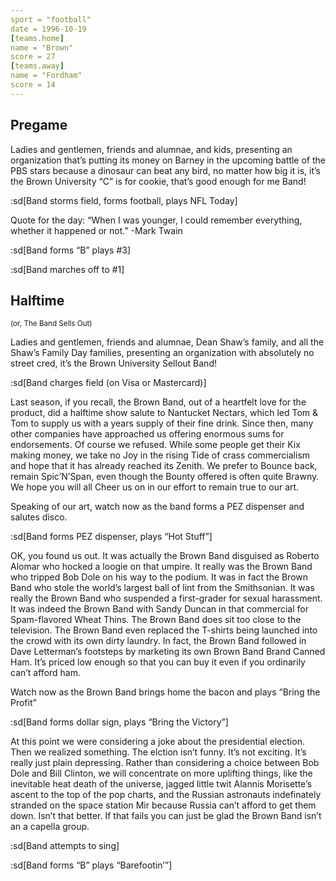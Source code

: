 ```yaml
---
sport = "football"
date = 1996-10-19
[teams.home]
name = "Brown"
score = 27
[teams.away]
name = "Fordham"
score = 14
---
```


## Pregame

Ladies and gentlemen, friends and alumnae, and kids, presenting an organization that’s putting its money on Barney in the upcoming battle of the PBS stars because a dinosaur can beat any bird, no matter how big it is, it’s the Brown University “C” is for cookie, that’s good enough for me Band!

:sd[Band storms field, forms football, plays NFL Today]

Quote for the day: “When I was younger, I could remember everything, whether it happened or not.” -Mark Twain

:sd[Band forms “B” plays #3]

:sd[Band marches off to #1]

## Halftime

<small>(or, The Band Sells Out)</small>

Ladies and gentlemen, friends and alumnae, Dean Shaw’s family, and all the Shaw’s Family Day families, presenting an organization with absolutely no street cred, it’s the Brown University Sellout Band!

:sd[Band charges field (on Visa or Mastercard)]

Last season, if you recall, the Brown Band, out of a heartfelt love for the product, did a halftime show salute to Nantucket Nectars, which led Tom & Tom to supply us with a years supply of their fine drink. Since then, many other companies have approached us offering enormous sums for endorsements. Of course we refused. While some people get their Kix making money, we take no Joy in the rising Tide of crass commercialism and hope that it has already reached its Zenith. We prefer to Bounce back, remain Spic’N’Span, even though the Bounty offered is often quite Brawny. We hope you will all Cheer us on in our effort to remain true to our art.

Speaking of our art, watch now as the band forms a PEZ dispenser and salutes disco.

:sd[Band forms PEZ dispenser, plays “Hot Stuff”]

OK, you found us out. It was actually the Brown Band disguised as Roberto Alomar who hocked a loogie on that umpire. It really was the Brown Band who tripped Bob Dole on his way to the podium. It was in fact the Brown Band who stole the world’s largest ball of lint from the Smithsonian. It was really the Brown Band who suspended a first-grader for sexual harassment. It was indeed the Brown Band with Sandy Duncan in that commercial for Spam-flavored Wheat Thins. The Brown Band does sit too close to the television. The Brown Band even replaced the T-shirts being launched into the crowd with its own dirty laundry. In fact, the Brown Band followed in Dave Letterman’s footsteps by marketing its own Brown Band Brand Canned Ham. It’s priced low enough so that you can buy it even if you ordinarily can’t afford ham.

Watch now as the Brown Band brings home the bacon and plays “Bring the Profit”

:sd[Band forms dollar sign, plays “Bring the Victory”]

At this point we were considering a joke about the presidential election. Then we realized something. The elction isn’t funny. It’s not exciting. It’s really just plain depressing. Rather than considering a choice between Bob Dole and Bill Clinton, we will concentrate on more uplifting things, like the inevitable heat death of the universe, jagged little twit Alannis Morisette’s ascent to the top of the pop charts, and the Russian astronauts indefinately stranded on the space station Mir because Russia can’t afford to get them down. Isn’t that better. If that fails you can just be glad the Brown Band isn’t an a capella group.

:sd[Band attempts to sing]

:sd[Band forms “B” plays “Barefootin’”]
